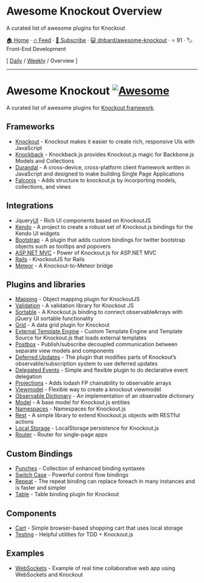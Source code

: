 # Awesome Knockout Overview

A curated list of awesome plugins for Knockout

[🏠 Home](/README.md) · [🔥 Feed](https://www.trackawesomelist.com/dnbard/awesome-knockout/rss.xml) · [📮 Subscribe](https://trackawesomelist.us17.list-manage.com/subscribe?u=d2f0117aa829c83a63ec63c2f&id=36a103854c) · [😺 dnbard/awesome-knockout](https://github.com/dnbard/awesome-knockout) · ⭐ 91 · 🏷️ Front-End Development

[ [Daily](/content/dnbard/awesome-knockout/README.md) / [Weekly](/content/dnbard/awesome-knockout/week/README.md) / Overview ]

---

# Awesome Knockout [![Awesome](https://cdn.rawgit.com/sindresorhus/awesome/d7305f38d29fed78fa85652e3a63e154dd8e8829/media/badge.svg)](https://github.com/sindresorhus/awesome)

A curated list of awesome plugins for [Knockout framework](http://knockoutjs.com/).

## Frameworks

*   [Knockout](https://github.com/knockout/knockout) - Knockout makes it easier to create rich, responsive UIs with JavaScript
*   [Knockback](https://github.com/kmalakoff/knockback) - Knockback.js provides Knockout.js magic for Backbone.js Models and Collections
*   [Durandal](https://github.com/BlueSpire/Durandal/) - A cross-device, cross-platform client framework written in JavaScript and designed to make building Single Page Applications
*   [Falconjs](https://github.com/stoodder/falconjs) - Adds structure to knockout.js by incorporting models, collections, and views

## Integrations

*   Jquery[UI](https://github.com/madcapnmckay/Knockout-UI) - Rich UI components based on KnockoutJS
*   [Kendo](https://github.com/kendo-labs/knockout-kendo) - A project to create a robust set of Knockout.js bindings for the Kendo UI widgets
*   [Bootstrap](https://github.com/billpull/knockout-bootstrap) - A plugin that adds custom bindings for twitter bootstrap objects such as tooltips and popovers
*   [ASP.NET MVC](https://github.com/AndreyAkinshin/knockout-mvc) - Power of Knockout.js for ASP.NET MVC
*   [Rails](https://github.com/dnagir/knockout-rails) - KnockoutJS for Rails
*   [Meteor](https://github.com/steveluscher/knockout.meteor) - A Knockout-to-Meteor bridge

## Plugins and libraries

*   [Mapping](https://github.com/SteveSanderson/knockout.mapping) - Object mapping plugin for KnockoutJS
*   [Validation](https://github.com/Knockout-Contrib/Knockout-Validation) - A validation library for Knockout JS
*   [Sortable](https://github.com/rniemeyer/knockout-sortable) - A Knockout.js binding to connect observableArrays with jQuery UI sortable functionality
*   [Grid](https://github.com/Knockout-Contrib/KoGrid) - A data grid plugin for Knockout
*   [External Template Engine](https://github.com/ifandelse/Knockout.js-External-Template-Engine) - Custom Template Engine and Template Source for Knockout.js that loads external templates
*   [Postbox](https://github.com/rniemeyer/knockout-postbox) - Publish/subscribe decoupled communication between separate view models and components
*   [Deferred Updates](https://github.com/mbest/knockout-deferred-updates) - The plugin that modifies parts of Knockout’s observable/subscription system to use deferred updates
*   [Delegated Events](https://github.com/rniemeyer/knockout-delegatedEvents) - Simple and flexible plugin to do declarative event delegation
*   [Projections](https://github.com/profiscience/ko-projections) - Adds lodash FP chainability to observable arrays
*   [Viewmodel](https://github.com/coderenaissance/knockout.viewmodel) - Flexible way to create a knockout viewmodel
*   [Observable Dictionary](https://github.com/jamesfoster/knockout.observableDictionary) - An implementation of an observable dictionary
*   [Model](https://github.com/thelinuxlich/knockout.model) - A base model for Knockout.js entities
*   [Namespaces](https://github.com/hunterloftis/knockout.namespaces) - Namespaces for Knockout.js
*   [Rest](https://github.com/frapontillo/knockout-rest) - A simple library to extend Knockout.js objects with RESTful actions
*   [Local Storage](https://github.com/jimrhoskins/knockout.localStorage) - LocalStorage persistence for Knockout.js
*   [Router](https://github.com/profiscience/ko-component-router) - Router for single-page apps

## Custom Bindings

*   [Punches](https://github.com/mbest/knockout.punches) - Collection of enhanced binding syntaxes
*   [Switch Case](https://github.com/mbest/knockout-switch-case) - Powerful control flow bindings
*   [Repeat](https://github.com/mbest/knockout-repeat) - The repeat binding can replace foreach in many instances and is faster and simpler
*   [Table](https://github.com/mbest/knockout-table) - Table binding plugin for Knockout

## Components

*   [Cart](https://github.com/robconery/knockout-cart) - Simple browser-based shopping cart that uses local storage
*   [Testing](https://github.com/profiscience/ko-component-tester) - Helpful utilities for TDD + Knockout.js

## Examples

*   [WebSockets](https://github.com/carlhoerberg/knockout-websocket-example) - Example of real time collaborative web app using WebSockets and Knockout

